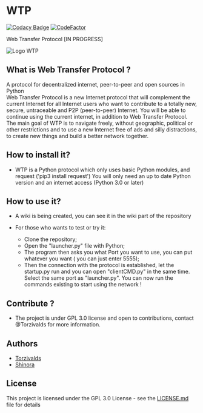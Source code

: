 # WTP

[![Codacy Badge](https://api.codacy.com/project/badge/Grade/93da357b2b304bb5adbca20de80798c5)](https://app.codacy.com/app/torzivalds/WTP?utm_source=github.com&utm_medium=referral&utm_content=Torzivalds/WTP&utm_campaign=Badge_Grade_Dashboard)
[![CodeFactor](https://www.codefactor.io/repository/github/torzivalds/wtp/badge)](https://www.codefactor.io/repository/github/torzivalds/wtp)


Web Transfer Protocol [IN PROGRESS]

   ![Logo WTP](https://static.myrasp.fr/WTP/logo.png)


## What is Web Transfer Protocol ? 

A protocol for decentralized internet, peer-to-peer and open sources in Python  
Web Transfer Protocol is a new Internet protocol that will complement the current Internet for all Internet users who want to contribute to a totally new, secure, untraceable and P2P (peer-to-peer) Internet. You will be able to continue using the current internet, in addition to Web Transfer Protocol. The main goal of WTP is to navigate freely, without geographic, political or other restrictions and to use a new Internet free of ads and silly distractions, to create new things and build a better network together.
  
## How to install it? 

  - WTP is a Python protocol which only uses basic Python modules, and request ('pip3 install request')
  You will only need an up to date Python version and an internet access (Python 3.0 or later)
  
## How to use it? 

  - A wiki is being created, you can see it in the wiki part of the repository

  - For those who wants to test or try it: 
    - Clone the repository;
    - Open the "launcher.py" file with Python;
    - The program then asks you what Port you want to use, you can put whatever you want ( you can just enter 5555);
    - Then the connection with the protocol is established, let the startup.py run and you can open "clientCMD.py" in the same time. Select the same port as "launcher.py".
    You can now run the commands existing to start using the network !
    
## Contribute ? 

  - The project is under GPL 3.0 license and open to contributions, contact @Torzivalds for more information.
  
  
## Authors

* [Torzivalds](https://github.com/Torzivalds)
* [Shinora](https://github.com/Shinora)

## License

This project is licensed under the GPL 3.0 License - see the [LICENSE.md](LICENSE.md) file for details
 
  


